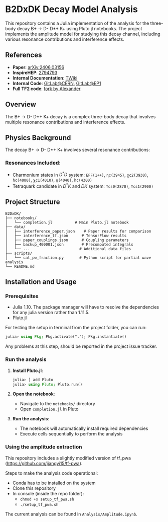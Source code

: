 # B2DxDK Decay Model Analysis

This repository contains a Julia implementation of the analysis for the three-body decay B+ → D- D*+ K+ using Pluto.jl notebooks.
The project implements the amplitude model for studying this decay channel,
including various resonance contributions and interference effects.

## References

- **Paper**: [arXiv:2406.03156](https://arxiv.org/pdf/2406.03156)
- **InspireHEP**: [2794793](https://inspirehep.net/literature/2794793)
- **Internal Documentation**: [TWiki](https://twiki.cern.ch/twiki/bin/viewauth/LHCbPhysics/Bm2DstmDpKm)
- **Internal Code**: [GitLab@CERN](https://gitlab.cern.ch/lhcb-b2oc/analyses/b2oc-aman-bu2dstdk-run12/-/issues/1), [GitLab@EP1](https://gitlab.ep1.rub.de/lhcb/b2oc-aman-bu2dstdk-run12)
- **Full TF2 code**: [fork by Alexander](https://github.com/AlexanderKazatsky/B2DxDK/tree/main)

## Overview

The B+ → D- D*+ K+ decay is a complex three-body decay that involves multiple resonance contributions and interference effects.

## Physics Background

The decay B+ → D- D*+ K+ involves several resonance contributions:

### Resonances Included:
- Charmonium states in $D^*D$ system: `EFF(1++)`, `ηc(3945)`, `χc2(3930)`, `hc(4000)`, `χc1(4010)`, `ψ(4040)`, `hc(4300)`
- Tetraquark candidate in $D^*K$ and $DK$ system: `Tcs0(2870)`, `Tcs1(2900)`

## Project Structure

```
B2DxDK/
├── notebooks/
│   └── completion.jl          # Main Pluto.jl notebook
├── data/
│   ├── interference_paper.json    # Paper results for comparison
│   ├── interference_tf.json      # TensorFlow results
│   ├── paper_couplings.json      # Coupling parameters
│   ├── backup_400001.json        # Precomputed integrals
│   └── ...                      # Additional data files
├── scripts/
│   └── cal_pw_fraction.py       # Python script for partial wave analysis
└── README.md
```

## Installation and Usage

### Prerequisites
- Julia 1.10. The package manager will have to resolve the dependencies for any julia version rather than 1.11.5.
- Pluto.jl

For testing the setup in terminal from the project folder, you can run:
```julia
julia> using Pkg; Pkg.activate("."); Pkg.instantiate()
```
Any problems at this step, should be reported in the project issue tracker.

### Run the analysis

1. **Install Pluto.jl**:
   ```julia
   julia> ] add Pluto
   julia> using Pluto; Pluto.run()
   ```

2. **Open the notebook**:
   - Navigate to the `notebooks/` directory
   - Open `completion.jl` in Pluto

3. **Run the analysis**:
   - The notebook will automatically install required dependencies
   - Execute cells sequentially to perform the analysis


### Using the amplitude extraction

This repository includes a slightly modified version of tf_pwa (https://github.com/jiangyi15/tf-pwa).

Steps to make the analysis code operational:
- Conda has to be installed on the system
- Clone this repository
- In console (inside the repo folder):
  - `chmod +x setup_tf_pwa.sh`
  - `./setup_tf_pwa.sh`

 The current analysis can be found in `Analysis/Amplitude.ipynb`.